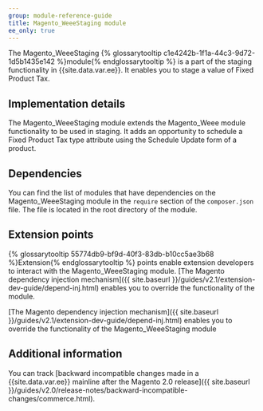 ```yaml
---
group: module-reference-guide
title: Magento_WeeeStaging module
ee_only: true
---
```


The Magento_WeeeStaging {% glossarytooltip c1e4242b-1f1a-44c3-9d72-1d5b1435e142 %}module{% endglossarytooltip %} is a part of the staging functionality in {{site.data.var.ee}}. It enables you to stage a value of Fixed Product Tax.

## Implementation details

The Magento_WeeeStaging module extends the Magento_Weee module functionality to be used in staging. It adds an opportunity to schedule a Fixed Product Tax type attribute using the Schedule Update form of a product.

## Dependencies

You can find the list of modules that have dependencies on the Magento_WeeeStaging module in the `require` section of the `composer.json` file. The file is located in the root directory of the module.

## Extension points

{% glossarytooltip 55774db9-bf9d-40f3-83db-b10cc5ae3b68 %}Extension{% endglossarytooltip %} points enable extension developers to interact with the Magento_WeeeStaging module. [The Magento dependency injection mechanism]({{ site.baseurl }}/guides/v2.1/extension-dev-guide/depend-inj.html) enables you to override the functionality of the module.

[The Magento dependency injection mechanism]({{ site.baseurl }}/guides/v2.1/extension-dev-guide/depend-inj.html) enables you to override the functionality of the Magento_WeeeStaging module

## Additional information

You can track [backward incompatible changes made in a {{site.data.var.ee}} mainline after the Magento 2.0 release]({{ site.baseurl }}/guides/v2.0/release-notes/backward-incompatible-changes/commerce.html).

